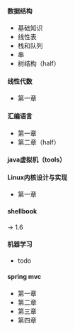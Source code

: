 #### 数据结构
- 基础知识
- 线性表
- 栈和队列
- 串
- 树结构（half）

#### 线性代数
- 第一章

#### 汇编语言
- 第一章
- 第二章（half）

#### java虚拟机（tools）
#### Linux内核设计与实现
- 第一章

#### shellbook
-> 1.6

#### 机器学习
- todo

#### spring mvc 
- 第一章
- 第二章
- 第三章
- 第四章
